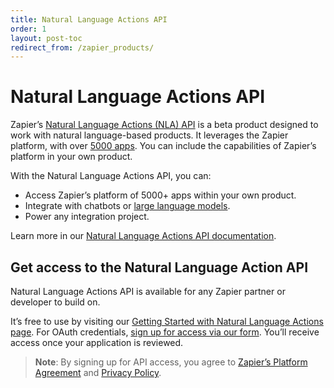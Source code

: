 ```yaml
---
title: Natural Language Actions API
order: 1
layout: post-toc
redirect_from: /zapier_products/
---
```


# Natural Language Actions API

Zapier’s [Natural Language Actions (NLA) API](https://nla.zapier.com/api/v1/docs) is a beta product designed to work with natural language-based products. It leverages the Zapier platform, with over [5000 apps](https://zapier.com/apps). You can include the capabilities of Zapier’s platform in your own product.

With the Natural Language Actions API, you can:
* Access Zapier’s platform of 5000+ apps within your own product.
* Integrate with chatbots or [large language models](https://en.wikipedia.org/wiki/Wikipedia:Large_language_models).
* Power any integration project.

Learn more in our [Natural Language Actions API documentation](https://nla.zapier.com/api/v1/docs).

## Get access to the Natural Language Action API

Natural Language Actions API is available for any Zapier partner or developer to build on.

It’s free to use by visiting our [Getting Started with Natural Language Actions page](https://nla.zapier.com/get-started/). For OAuth credentials, [sign up for access via our form](https://nla.zapier.app/nla-oauth-credentials). You’ll receive access once your application is reviewed.

> **Note**: By signing up for API access, you agree to [Zapier’s Platform Agreement](https://zapier.com/platform/tos) and [Privacy Policy](https://zapier.com/privacy).

